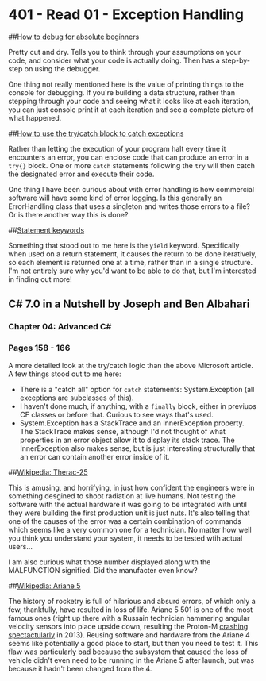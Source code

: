 # 401 - Read 01 - Exception Handling

##[How to debug for absolute beginners](https://docs.microsoft.com/en-us/visualstudio/debugger/debugging-absolute-beginners?view=vs-2019)

Pretty cut and dry. Tells you to think through your assumptions on your code, and consider what your code is actually doing. Then has a step-by-step on using the debugger.

One thing not really mentioned here is the value of printing things to the console for debugging. If you're building a data structure, rather than stepping through your code and seeing what it looks like at each iteration, you can just console print it at each iteration and see a complete picture of what happened.

##[How to use the try/catch block to catch exceptions](https://docs.microsoft.com/en-us/dotnet/standard/exceptions/how-to-use-the-try-catch-block-to-catch-exceptions)

Rather than letting the execution of your program halt every time it encounters an error, you can enclose code that can produce an error in a `try{}` block. One or more `catch` statements following the `try` will then catch the designated error and execute their code.

One thing I have been curious about with error handling is how commercial software will have some kind of error logging. Is this generally an ErrorHandling class that uses a singleton and writes those errors to a file? Or is there another way this is done?

##[Statement keywords](https://docs.microsoft.com/en-us/dotnet/csharp/language-reference/keywords/statement-keywords)

Something that stood out to me here is the `yield` keyword. Specifically when used on a return statement, it causes the return to be done iteratively, so each element is returned one at a time, rather than in a single structure. I'm not entirely sure why you'd want to be able to do that, but I'm interested in finding out more!

## C# 7.0 in a Nutshell by Joseph and Ben Albahari
### Chapter 04: Advanced C#
### Pages 158 - 166

A more detailed look at the try/catch logic than the above Microsoft article. A few things stood out to me here:
- There is a "catch all" option for `catch` statements: System.Exception (all exceptions are subclasses of this).
- I haven't done much, if anything, with a `finally` block, either in previuos CF classes or before that. Curious to see ways that's used.
- System.Exception has a StackTrace and an InnerException property. The StackTrace makes sense, although I'd not thought of what properties in an error object allow it to display its stack trace. The InnerException also makes sense, but is just interesting structurally that an error can contain another error inside of it.

##[Wikipedia: Therac-25](https://en.wikipedia.org/wiki/Therac-25)

This is amusing, and horrifying, in just how confident the engineers were in something desgined to shoot radiation at live humans. Not testing the software with the actual hardware it was going to be integrated with until they were building the first production unit is just nuts. It's also telling that one of the causes of the error was a certain combination of commands which seems like a very common one for a technician. No matter how well you think you understand your system, it needs to be tested wtih actual users...

I am also curious what those number displayed along with the MALFUNCTION signified. Did the manufacter even know?

##[Wikipedia: Ariane 5](https://en.wikipedia.org/wiki/Ariane_5)

The history of rocketry is full of hilarious and absurd errors, of which only a few, thankfully, have resulted in loss of life. Ariane 5 501 is one of the most famous ones (right up there with a Russain technician hammering angular velocity sensors into place upside down, resulting the Proton-M [crashing spectactularly](https://youtu.be/vqW0LEcTAYg) in 2013). Reusing software and hardware from the Ariane 4 seems like potentially a good place to start, but then you need to test it. This flaw was particularly bad because the subsystem that caused the loss of vehicle didn't even need to be running in the Ariane 5 after launch, but was because it hadn't been changed from the 4.